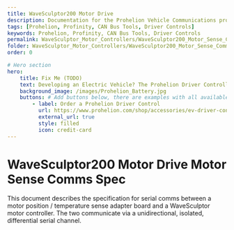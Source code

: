 ```yaml
---
title: WaveSculptor200 Motor Drive
description: Documentation for the Prohelion Vehicle Communications protocol
tags: [Prohelion, Profinity, CAN Bus Tools, Driver Controls]
keywords: Prohelion, Profinity, CAN Bus Tools, Driver Controls
permalink: WaveSculptor_Motor_Controllers/WaveSculptor200_Motor_Sense_Comms_Spec/Overview.html
folder: WaveSculptor_Motor_Controllers/WaveSculptor200_Motor_Sense_Comms_Spec
order: 0

# Hero section
hero:
    title: Fix Me (TODO)
    text: Developing an Electric Vehicle? The Prohelion Driver Controller Unit is designed to give you a head start with an off the shelf control platform to get you driving sooner.
    background_image: /images/Prohelion_Battery.jpg
    buttons: # Add buttons below, there are examples with all available options
        - label: Order a Prohelion Driver Control
          url: https://www.prohelion.com/shop/accessories/ev-driver-controls/
          external_url: true 
          style: filled
          icon: credit-card 
---
```


# WaveSculptor200 Motor Drive Motor Sense Comms Spec

This document describes the specification for serial comms between a motor position / temperature sense adapter board and a WaveSculptor motor controller.  The two communicate via a unidirectional, isolated, differential serial channel.
